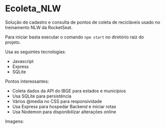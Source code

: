 # Ecoleta_NLW
Solução de cadastro e consulta de pontos de coleta de recicláveis usado no treinamento NLW da RocketSeat.

Para iniciar basta executar o comando `npm start` no diretório raiz do projeto.

Usa as seguintes tecnologias:

* Javascript
* Express
* SQLite


Pontos interessantes:

* Coleta dados da API do IBGE para estados e municípios
* Usa SQLite para persistência
* Vários @media no CSS para responsividade
* Usa Express para hospedar Backend e iniciar rotas
* Usa Nodemon para disponibilizar alterações online

Imagens:

